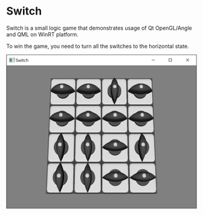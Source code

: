 # Switch

Switch is a small logic game that demonstrates usage of Qt OpenGL/Angle and QML
on WinRT platform.

To win the game, you need to turn all the switches to the horizontal state.

<img src="screenshots/switch.png" width="640">
